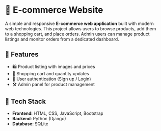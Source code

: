 # 🛒 E-commerce Website

A simple and responsive **E-commerce web application** built with modern web technologies. This project allows users to browse products, add them to a shopping cart, and place orders. Admin users can manage product listings and monitor orders from a dedicated dashboard.

## 🚀 Features
- 🛍️ Product listing with images and prices
- 🛒 Shopping cart and quantity updates
- 👤 User authentication (Sign up / Login)
- 🛠️ Admin panel for product management

## 🧰 Tech Stack
- **Frontend**: HTML, CSS, JavaScript, Bootstrap
- **Backend**: Python (Django)
- **Database**: SQLite 

